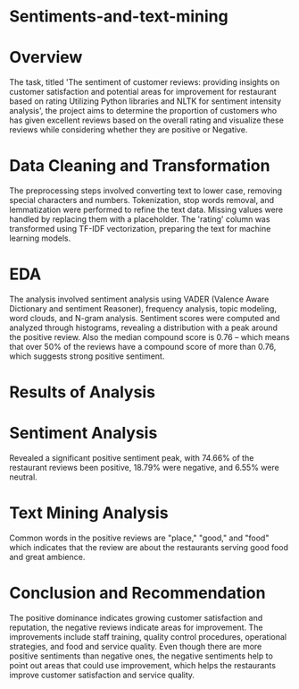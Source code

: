 # Sentiments-and-text-mining

# Overview
The task, titled 'The sentiment of customer reviews: providing insights on customer satisfaction and potential areas for improvement for restaurant based on rating Utilizing Python libraries and NLTK for sentiment intensity analysis', the project aims to determine the proportion of customers who has given excellent reviews based on the overall rating and visualize these reviews while considering whether they are positive or Negative.

# Data Cleaning and Transformation
The preprocessing steps involved converting text to lower case, removing special characters and numbers. Tokenization, stop words removal, and lemmatization were performed to refine the text data. Missing values were handled by replacing them with a placeholder. The 'rating' column was transformed using TF-IDF vectorization, preparing the text for machine learning models.

# EDA
The analysis involved sentiment analysis using VADER (Valence Aware Dictionary and sentiment Reasoner), frequency analysis, topic modeling, word clouds, and N-gram analysis. Sentiment scores were computed and analyzed through histograms, revealing a distribution with a peak around the positive review. Also the median compound score is 0.76 – which means that over 50% of the reviews have a compound score of more than 0.76, which suggests strong positive sentiment.

# Results of Analysis
# Sentiment Analysis
Revealed a significant positive sentiment peak, with 74.66% of the restaurant reviews been positive, 18.79% were negative, and 6.55% were neutral.

# Text Mining Analysis
Common words in the positive reviews are "place," "good," and "food" which indicates that the review are about the restaurants serving good food and great ambience.

# Conclusion and Recommendation
The positive dominance indicates growing customer satisfaction and reputation, the negative reviews indicate areas for improvement. The improvements include staff training, quality control procedures, operational strategies, and food and service quality.
Even though there are more positive sentiments than negative ones, the negative sentiments help to point out areas that could use improvement, which helps the restaurants improve customer satisfaction and service quality.


